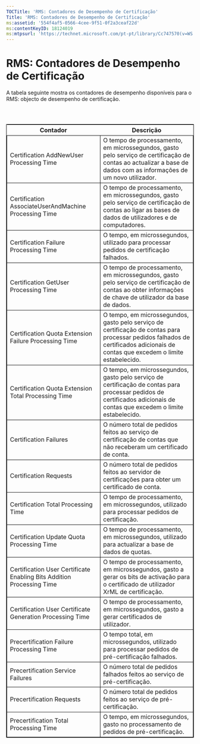 ```yaml
---
TOCTitle: 'RMS: Contadores de Desempenho de Certificação'
Title: 'RMS: Contadores de Desempenho de Certificação'
ms:assetid: '554f4af5-0566-4cee-9f51-0f2a3ceaf22d'
ms:contentKeyID: 18124019
ms:mtpsurl: 'https://technet.microsoft.com/pt-pt/library/Cc747570(v=WS.10)'
---
```


RMS: Contadores de Desempenho de Certificação
=============================================

A tabela seguinte mostra os contadores de desempenho disponíveis para o RMS: objecto de desempenho de certificação.

###  

 
<table style="border:1px solid black;">
<colgroup>
<col width="50%" />
<col width="50%" />
</colgroup>
<thead>
<tr class="header">
<th>Contador</th>
<th>Descrição</th>
</tr>
</thead>
<tbody>
<tr class="odd">
<td style="border:1px solid black;">Certification AddNewUser Processing Time</td>
<td style="border:1px solid black;">O tempo de processamento, em microssegundos, gasto pelo serviço de certificação de contas ao actualizar a base de dados com as informações de um novo utilizador.</td>
</tr>
<tr class="even">
<td style="border:1px solid black;">Certification AssociateUserAndMachine Processing Time</td>
<td style="border:1px solid black;">O tempo de processamento, em microssegundos, gasto pelo serviço de certificação de contas ao ligar as bases de dados de utilizadores e de computadores.</td>
</tr>
<tr class="odd">
<td style="border:1px solid black;">Certification Failure Processing Time</td>
<td style="border:1px solid black;">O tempo, em microssegundos, utilizado para processar pedidos de certificação falhados.</td>
</tr>
<tr class="even">
<td style="border:1px solid black;">Certification GetUser Processing Time</td>
<td style="border:1px solid black;">O tempo de processamento, em microssegundos, gasto pelo serviço de certificação de contas ao obter informações de chave de utilizador da base de dados.</td>
</tr>
<tr class="odd">
<td style="border:1px solid black;">Certification Quota Extension Failure Processing Time</td>
<td style="border:1px solid black;">O tempo, em microssegundos, gasto pelo serviço de certificação de contas para processar pedidos falhados de certificados adicionais de contas que excedem o limite estabelecido.</td>
</tr>
<tr class="even">
<td style="border:1px solid black;">Certification Quota Extension Total Processing Time</td>
<td style="border:1px solid black;">O tempo, em microssegundos, gasto pelo serviço de certificação de contas para processar pedidos de certificados adicionais de contas que excedem o limite estabelecido.</td>
</tr>
<tr class="odd">
<td style="border:1px solid black;">Certification Failures</td>
<td style="border:1px solid black;">O número total de pedidos feitos ao serviço de certificação de contas que não receberam um certificado de conta.</td>
</tr>
<tr class="even">
<td style="border:1px solid black;">Certification Requests</td>
<td style="border:1px solid black;">O número total de pedidos feitos ao servidor de certificações para obter um certificado de conta.</td>
</tr>
<tr class="odd">
<td style="border:1px solid black;">Certification Total Processing Time</td>
<td style="border:1px solid black;">O tempo de processamento, em microssegundos, utilizado para processar pedidos de certificação.</td>
</tr>
<tr class="even">
<td style="border:1px solid black;">Certification Update Quota Processing Time</td>
<td style="border:1px solid black;">O tempo de processamento, em microssegundos, utilizado para actualizar a base de dados de quotas.</td>
</tr>
<tr class="odd">
<td style="border:1px solid black;">Certification User Certificate Enabling Bits Addition Processing Time</td>
<td style="border:1px solid black;">O tempo de processamento, em microssegundos, gasto a gerar os bits de activação para o certificado de utilizador XrML de certificação.</td>
</tr>
<tr class="even">
<td style="border:1px solid black;">Certification User Certificate Generation Processing Time</td>
<td style="border:1px solid black;">O tempo de processamento, em microssegundos, gasto a gerar certificados de utilizador.</td>
</tr>
<tr class="odd">
<td style="border:1px solid black;">Precertification Failure Processing Time</td>
<td style="border:1px solid black;">O tempo total, em microssegundos, utilizado para processar pedidos de pré-certificação falhados.</td>
</tr>
<tr class="even">
<td style="border:1px solid black;">Precertification Service Failures</td>
<td style="border:1px solid black;">O número total de pedidos falhados feitos ao serviço de pré-certificação.</td>
</tr>
<tr class="odd">
<td style="border:1px solid black;">Precertification Requests</td>
<td style="border:1px solid black;">O número total de pedidos feitos ao serviço de pré-certificação.</td>
</tr>
<tr class="even">
<td style="border:1px solid black;">Precertification Total Processing Time</td>
<td style="border:1px solid black;">O tempo, em microssegundos, gasto no processamento de pedidos de pré-certificação.</td>
</tr>
</tbody>
</table>
